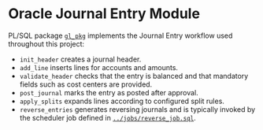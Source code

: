 # Oracle Journal Entry Module

PL/SQL package [`gl_pkg`](../pkg/gl_pkg.pks) implements the Journal Entry
workflow used throughout this project:

* `init_header` creates a journal header.
* `add_line` inserts lines for accounts and amounts.
* `validate_header` checks that the entry is balanced and that mandatory fields
  such as cost centers are provided.
* `post_journal` marks the entry as posted after approval.
* `apply_splits` expands lines according to configured split rules.
* `reverse_entries` generates reversing journals and is typically invoked by the
  scheduler job defined in [`../jobs/reverse_job.sql`](../jobs/reverse_job.sql).
